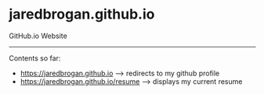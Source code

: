 # jaredbrogan.github.io
GitHub.io Website

---

Contents so far:
* https://jaredbrogan.github.io --> redirects to my github profile
* https://jaredbrogan.github.io/resume --> displays my current resume
